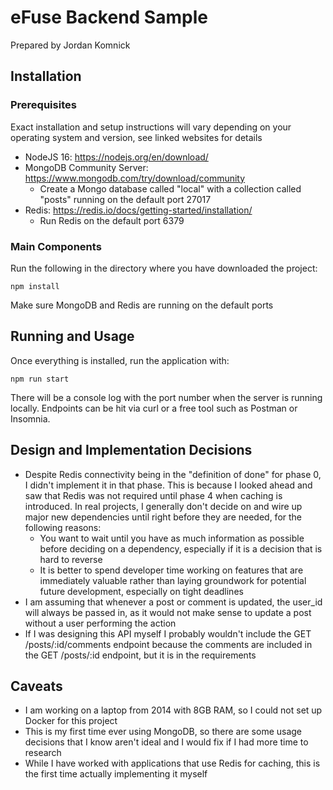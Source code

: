 # eFuse Backend Sample
Prepared by Jordan Komnick

## Installation
### Prerequisites
Exact installation and setup instructions will vary depending on your operating system and version, see linked websites for details
- NodeJS 16: https://nodejs.org/en/download/
- MongoDB Community Server: https://www.mongodb.com/try/download/community
  - Create a Mongo database called "local" with a collection called "posts" running on the default port 27017
- Redis: https://redis.io/docs/getting-started/installation/
  - Run Redis on the default port 6379

### Main Components
Run the following in the directory where you have downloaded the project:

`npm install`

Make sure MongoDB and Redis are running on the default ports

## Running and Usage
Once everything is installed, run the application with:

`npm run start`

There will be a console log with the port number when the server is running locally. Endpoints can be hit via curl or a free tool such as Postman or Insomnia.

## Design and Implementation Decisions
- Despite Redis connectivity being in the "definition of done" for phase 0, I didn't implement it in that phase. This is because I looked ahead and saw that Redis was not required until phase 4 when caching is introduced. In real projects, I generally don't decide on and wire up major new dependencies until right before they are needed, for the following reasons:
  - You want to wait until you have as much information as possible before deciding on a dependency, especially if it is a decision that is hard to reverse
  - It is better to spend developer time working on features that are immediately valuable rather than laying groundwork for potential future development, especially on tight deadlines
- I am assuming that whenever a post or comment is updated, the user_id will always be passed in, as it would not make sense to update a post without a user performing the action
- If I was designing this API myself I probably wouldn't include the GET /posts/:id/comments endpoint because the comments are included in the GET /posts/:id endpoint, but it is in the requirements

## Caveats
- I am working on a laptop from 2014 with 8GB RAM, so I could not set up Docker for this project
- This is my first time ever using MongoDB, so there are some usage decisions that I know aren't ideal and I would fix if I had more time to research
- While I have worked with applications that use Redis for caching, this is the first time actually implementing it myself